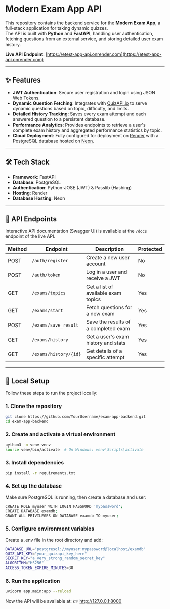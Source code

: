 # Modern Exam App API

This repository contains the backend service for the **Modern Exam App**, a full-stack application for taking dynamic quizzes.  
The API is built with **Python** and **FastAPI**, handling user authentication, fetching questions from an external service, and storing detailed user exam history.

**Live API Endpoint**: [https://etest-app-api.onrender.com](https://etest-app-api.onrender.com)

---

## ✨ Features

- **JWT Authentication**: Secure user registration and login using JSON Web Tokens.
- **Dynamic Question Fetching**: Integrates with [QuizAPI.io](https://quizapi.io/) to serve dynamic questions based on topic, difficulty, and limits.
- **Detailed History Tracking**: Saves every exam attempt and each answered question to a persistent database.
- **Performance Analytics**: Provides endpoints to retrieve a user's complete exam history and aggregated performance statistics by topic.
- **Cloud Deployment**: Fully configured for deployment on [Render](https://render.com) with a PostgreSQL database hosted on [Neon](https://neon.tech/).

---

## 🛠️ Tech Stack

- **Framework**: FastAPI  
- **Database**: PostgreSQL  
- **Authentication**: Python-JOSE (JWT) & Passlib (Hashing)  
- **Hosting**: Render  
- **Database Hosting**: Neon  

---

## 📌 API Endpoints

Interactive API documentation (Swagger UI) is available at the `/docs` endpoint of the live API.  

| Method | Endpoint                | Description                          | Protected |
|--------|--------------------------|--------------------------------------|-----------|
| POST   | `/auth/register`         | Create a new user account            | No        |
| POST   | `/auth/token`            | Log in a user and receive a JWT      | No        |
| GET    | `/exams/topics`          | Get a list of available exam topics  | Yes       |
| GET    | `/exams/start`           | Fetch questions for a new exam       | Yes       |
| POST   | `/exams/save_result`     | Save the results of a completed exam | Yes       |
| GET    | `/exams/history`         | Get a user's exam history and stats  | Yes       |
| GET    | `/exams/history/{id}`    | Get details of a specific attempt    | Yes       |

---

## 🚀 Local Setup

Follow these steps to run the project locally:

### 1. Clone the repository
```bash
git clone https://github.com/YourUsername/exam-app-backend.git
cd exam-app-backend
```

### 2. Create and activate a virtual environment
```bash
python3 -m venv venv
source venv/bin/activate  # On Windows: venv\Scripts\activate
```

### 3. Install dependencies
```bash
pip install -r requirements.txt
```

### 4. Set up the database

Make sure PostgreSQL is running, then create a database and user:

```bash
CREATE ROLE myuser WITH LOGIN PASSWORD 'mypassword';
CREATE DATABASE examdb;
GRANT ALL PRIVILEGES ON DATABASE examdb TO myuser;
```

### 5. Configure environment variables

Create a .env file in the root directory and add:

```bash
DATABASE_URL="postgresql://myuser:mypassword@localhost/examdb"
QUIZ_API_KEY="your_quizapi_key_here"
SECRET_KEY="a_very_strong_random_secret_key"
ALGORITHM="HS256"
ACCESS_TOKEN_EXPIRE_MINUTES=30
```

### 6. Run the application
```bash
uvicorn app.main:app --reload
```

Now the API will be available at:
👉 http://127.0.0.1:8000